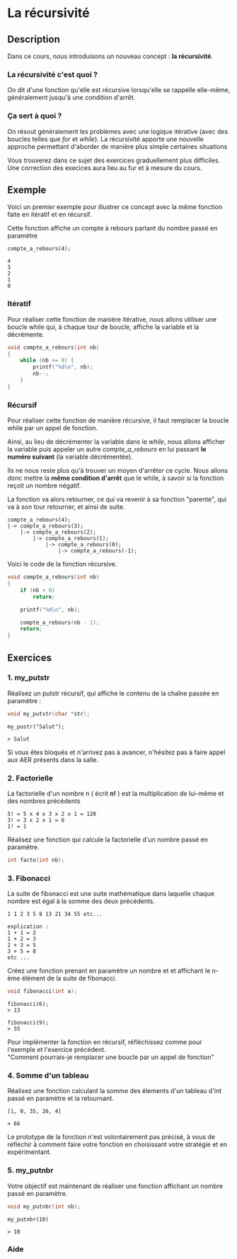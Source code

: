 
# La récursivité

## Description

Dans ce cours, nous introduisons un nouveau concept : **la récursivité**.

### La récursivité c'est quoi ?

On dit d'une fonction qu'elle est récursive lorsqu'elle se rappelle elle-même, généralement jusqu'à une condition d'arrêt.

### Ça sert à quoi ?

On résout généralement les problèmes avec une logique itérative (avec des boucles telles que *for* et *while*). La récursivité apporte une nouvelle approche permettant d'aborder de manière plus simple certaines situations


Vous trouverez dans ce sujet des exercices graduellement plus difficiles. \
Une correction des execices aura lieu au fur et à mesure du cours.

## Exemple

Voici un premier exemple pour illustrer ce concept avec la même fonction faite en itératif et en récursif.

Cette fonction affiche un compte à rebours partant du nombre passé en paramètre


```
compte_a_rebours(4);

4
3
2
1
0
```

### Itératif

Pour réaliser cette fonction de manière itérative, nous allons utiliser une boucle while qui, à chaque tour de boucle, affiche la variable et la décrémente.

```c
void compte_a_rebours(int nb)
{
    while (nb >= 0) {
        printf("%d\n", nb);
        nb--;
    }
}
```

### Récursif

Pour réaliser cette fonction de manière récursive, il faut remplacer la boucle while par un appel de fonction.

Ainsi, au lieu de décrémenter la variable dans le *while*, nous allons afficher la variable puis appeler un autre *compte_a_rebours* en lui passant **le numéro suivant** (la variable décrémentée).

Ils ne nous reste plus qu'à trouver un moyen d'arrêter ce cycle.
Nous allons donc mettre la **même condition d'arrêt** que le while, à savoir si la fonction reçoit un nombre négatif.

La fonction va alors retourner, ce qui va revenir à sa fonction "parente", qui va à son tour retourner, et ainsi de suite.

```
compte_a_rebours(4);
|-> compte_a_rebours(3);
    |-> compte_a_rebours(2);
        |-> compte_a_rebours(1);
            |-> compte_a_rebours(0);
                |-> compte_a_rebours(-1);
```

Voici le code de la fonction récursive.

```c
void compte_a_rebours(int nb)
{
    if (nb < 0)
        return;

    printf("%d\n", nb);

    compte_a_rebours(nb - 1);
    return;
}
```

## Exercices

### 1. my_putstr

Réalisez un putstr récursif, qui affiche le contenu de la chaîne passée en paramètre :

```c
void my_putstr(char *str);
```
```
my_pustr("Salut");

> Salut
```


Si vous êtes bloqués et n'arrivez pas à avancer, n'hésitez pas à faire appel aux AER présents dans la salle.

### 2. Factorielle

La factorielle d'un nombre n ( écrit **n!** ) est la multiplication de lui-même et des nombres précédents

```
5! = 5 x 4 x 3 x 2 x 1 = 120
3! = 3 x 2 x 1 = 6
1! = 1
```

Réalisez une fonction qui calcule la factorielle d'un nombre passé en paramètre.

```c
int facto(int nb);
```

### 3. Fibonacci

La suite de fibonacci est une suite mathématique dans laquelle chaque nombre est égal à la somme des deux précédents.

```
1 1 2 3 5 8 13 21 34 55 etc...
```
```
explication :
1 + 1 = 2
1 + 2 = 3
2 + 3 = 5
3 + 5 = 8
etc ...
```

Créez une fonction prenant en paramètre un nombre et et affichant le n-ème élément de la suite de fibonacci.

```c
void fibonacci(int a);
```
```
fibonacci(6);
> 13

fibonacci(9);
> 55
```

Pour implémenter la fonction en récursif, réfléchissez comme pour l'exemple et l'exercice précédent. \
"Comment pourrais-je remplacer une boucle par un appel de fonction"

### 4. Somme d'un tableau

Réalisez une fonction calculant la somme des élements d'un tableau d'int passé en paramètre et la retournant.

```
[1, 0, 35, 26, 4]

> 66
```

Le prototype de la fonction n'est volontairement pas précisé, à vous de réfléchir à comment faire votre fonction en choisissant votre stratégie et en expérimentant.

### 5. my_putnbr

Votre objectif est maintenant de réaliser une fonction affichant un nombre passé en paramètre.

```c
void my_putnbr(int nb);
```

```
my_putnbr(10)

> 10
```


### Aide
